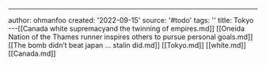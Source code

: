 ---
author: ohmanfoo
created: '2022-09-15'
source: '#todo'
tags: ''
title: Tokyo
---[[Canada white supremacyand the twinning of empires.md]]
[[Oneida Nation of the Thames runner inspires others to pursue personal goals.md]]
[[The bomb didn’t beat japan … stalin did.md]]
[[Tokyo.md]]
[[white.md]]
[[Canada.md]]

